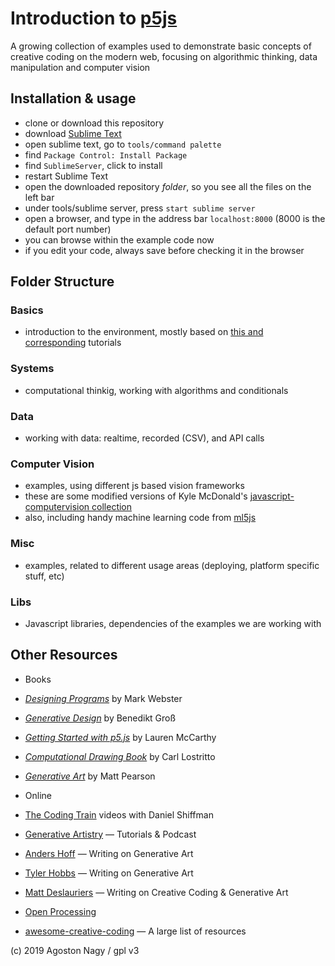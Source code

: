 # Introduction to [p5js](https://p5js.org/) 
A growing collection of examples used to demonstrate basic concepts of creative coding on the modern web, focusing on algorithmic thinking, data manipulation and computer vision

## Installation & usage
- clone or download this repository
- download [Sublime Text](http://www.sublimetext.com/)
- open sublime text, go to `tools/command palette`
- find `Package Control: Install Package`
- find `SublimeServer`, click to install
- restart Sublime Text
- open the downloaded repository *folder*, so you see all the files on the left bar
- under tools/sublime server, press `start sublime server`
- open a browser, and type in the address bar `localhost:8000` (8000 is the default port number)
- you can browse within the example code now
- if you edit your code, always save before checking it in the browser


## Folder Structure

### Basics
- introduction to the environment, mostly based on [this and corresponding](https://p5js.org/get-started/) tutorials

### Systems
- computational thinkig, working with algorithms and conditionals

### Data
- working with data: realtime, recorded (CSV), and API calls

### Computer Vision
- examples, using different js based vision frameworks 
- these are some modified versions of Kyle McDonald's [javascript-computervision collection](https://github.com/kylemcdonald/cv-examples)
- also, including handy machine learning code from [ml5js](https://ml5js.org/)

### Misc
- examples, related to different usage areas (deploying, platform specific stuff, etc)

### Libs
- Javascript libraries, dependencies of the examples we are working with

## Other Resources

- Books

- *[Designing Programs](https://designingprograms.bitbucket.io/index.html)* by Mark Webster
- *[Generative Design](http://www.generative-gestaltung.de/2/)* by Benedikt Groß
- *[Getting Started with p5.js](https://www.amazon.com/Make-Interactive-Graphics-JavaScript-Processing/dp/1457186772)* by Lauren McCarthy
- *[Computational Drawing Book](http://lostritto.com/book)* by Carl Lostritto
- *[Generative Art](https://www.amazon.co.uk/Generative-Art-Matt-Pearson/dp/1935182625)* by Matt Pearson

- Online 

- [The Coding Train](https://thecodingtrain.com) videos with Daniel Shiffman
- [Generative Artistry](https://generativeartistry.com/) — Tutorials & Podcast
- [Anders Hoff](https://inconvergent.net/#writing) — Writing on Generative Art
- [Tyler Hobbs](http://www.tylerlhobbs.com/writings) — Writing on Generative Art
- [Matt Deslauriers](https://mattdesl.svbtle.com/) — Writing on Creative Coding & Generative Art
- [Open Processing](https://www.openprocessing.org/browse/#)
- [awesome-creative-coding](https://github.com/terkelg/awesome-creative-coding) — A large list of resources

(c) 2019 Agoston Nagy / gpl v3

